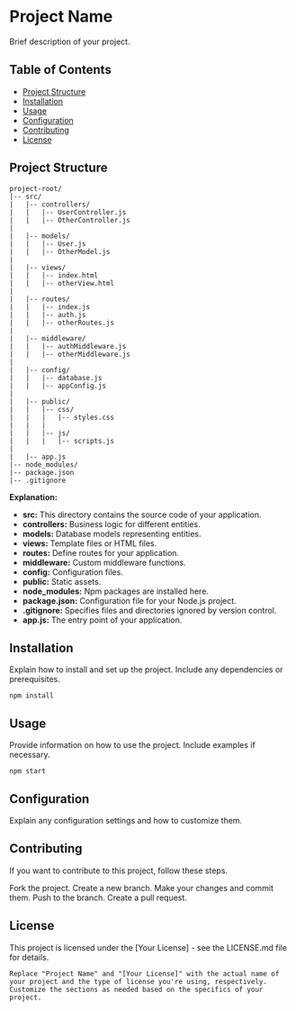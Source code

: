 # Project Name

Brief description of your project.

## Table of Contents

- [Project Structure](#project-structure)
- [Installation](#installation)
- [Usage](#usage)
- [Configuration](#configuration)
- [Contributing](#contributing)
- [License](#license)

## Project Structure

```plaintext
project-root/
|-- src/
|   |-- controllers/
|   |   |-- UserController.js
|   |   |-- OtherController.js
|
|   |-- models/
|   |   |-- User.js
|   |   |-- OtherModel.js
|
|   |-- views/
|   |   |-- index.html
|   |   |-- otherView.html
|
|   |-- routes/
|   |   |-- index.js
|   |   |-- auth.js
|   |   |-- otherRoutes.js
|
|   |-- middleware/
|   |   |-- authMiddleware.js
|   |   |-- otherMiddleware.js
|
|   |-- config/
|   |   |-- database.js
|   |   |-- appConfig.js
|
|   |-- public/
|   |   |-- css/
|   |   |   |-- styles.css
|   |   |
|   |   |-- js/
|   |   |   |-- scripts.js
|
|   |-- app.js
|-- node_modules/
|-- package.json
|-- .gitignore
```
**Explanation:**
- **src:** This directory contains the source code of your application.
- **controllers:** Business logic for different entities.
- **models:** Database models representing entities.
- **views:** Template files or HTML files.
- **routes:** Define routes for your application.
- **middleware:** Custom middleware functions.
- **config:** Configuration files.
- **public:** Static assets.
- **node_modules:** Npm packages are installed here.
- **package.json:** Configuration file for your Node.js project.
- **.gitignore:** Specifies files and directories ignored by version control.
- **app.js:** The entry point of your application.


## Installation
Explain how to install and set up the project. Include any dependencies or prerequisites.

```
npm install
```

## Usage
Provide information on how to use the project. Include examples if necessary.

```
npm start
```

## Configuration
Explain any configuration settings and how to customize them.

## Contributing
If you want to contribute to this project, follow these steps.

Fork the project.
Create a new branch.
Make your changes and commit them.
Push to the branch.
Create a pull request.

## License
This project is licensed under the [Your License] - see the LICENSE.md file for details.

```
Replace "Project Name" and "[Your License]" with the actual name of your project and the type of license you're using, respectively. Customize the sections as needed based on the specifics of your project.
```